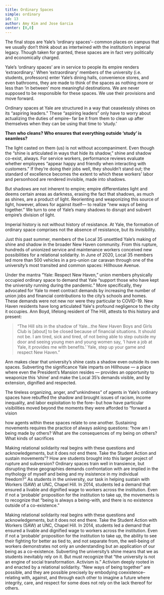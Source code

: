 ```yaml
---
title: Ordinary Spaces
simple: ordinary
id: 13
author: Amy Kim and Jose Garcia
center: [0,0]
---
```


The final stops are Yale’s ‘ordinary spaces’– common places on campus
that we usually don’t think about as intertwined with the
institution’s imperial legacy. Though taken for granted, these spaces
are in fact very politically and economically charged.

Yale’s ‘ordinary spaces’ are in service to people its empire renders
‘extraordinary.’ When ‘extraordinary’ members of the university (i.e.
students, professors) enter Yale’s dining halls, convenience stores,
and even bathrooms, they are made to think of the spaces as nothing
more or less than ‘in between’ more meaningful destinations. We are
never supposed to be responsible for these spaces. We use their
provisions and move forward.

Ordinary spaces at Yale are structured in a way that ceaselessly
shines on its “aspiring leaders.” These “aspiring leaders” only have
to worry about actualizing the duties of empire– far be it from them
to clean up after themselves when they can be using that time to
‘study.’

**Then who cleans? Who ensures that everything outside ‘study’ is
seamless?**

The light casted on them (us) is not without accompaniment. Even
though the “shine is articulated in ways that hide its shadow,” shine
and shadow co-exist, always. For service workers, performance reviews
evaluate whether employees “appear happy and friendly when interacting
with customers.” If they’re doing their jobs well, they shouldn’t
stand out; the standard of excellence becomes the extent to which
these workers’ labor and personhood are rendered invisible, made into
shadows.

But shadows are not inherent to empire; empire differentiates light
and deems certain areas as darkness, erasing the fact that shadows, as
much as shines, are a product of light. Reorienting and weaponizing
this source of light, however, allows for against itself— to realize
“new ways of being together.” We turn to one of Yale’s many shadows to
disrupt and subvert empire’s division of light.

Imperial history is not without history of resistance. At Yale, the
formation of ordinary space comprises not the absence of resistance,
but its invisibility.

Just this past summer, members of the Local 35 unsettled Yale’s making
of shine and shadow in the broader New Haven community. From this
rupture, hundreds of unionized service and maintenance workers
conceived new possibilities for a relational solidarity. In June of
2020, Local 35 members led more than 500 vehicles in a pro-union car
caravan through one of the university’s most transited and common
spaces: Hillhouse Avenue.

Under the mantra “Yale: Respect New Haven,” union members physically
occupied ordinary space to demand that Yale “support those who have
kept the university running during the pandemic.” More specifically,
they advocated for Yale to meet contract demands by increasing the
number of union jobs and financial contributions to the city’s schools
and homes. These demands were not new nor were they particular to
COVID-19. New Haven residents have long articulated Yale's profound
negligence to the city it occupies. Ann Boyd, lifelong resident of The
Hill, attests to this history and present:

> “The Hill sits in the shadow of Yale...the New Haven Boys and Girls
> Club is [about] to be closed because of financial situations. It
> should not be. I am tired, sick and tired, of not being able to step
> outside my door and seeing young men and young women say, ‘I have a
> job at Yale, it provides me with benefits.’ Yale, step up your game
> and respect New Haven.”

Ann makes clear that university’s shine casts a shadow even outside
its own spaces. Subverting the significance Yale imparts on Hillhouse
— a place where even the President’s Mansion resides — provides an
opportunity to weaponize this ‘shine’ and make the Local 35’s demands
visible, and by extension, dignified and respected.

The tireless organizing, anger, and“unkindness” of agents in Yale’s
ordinary spaces have rebuffed the shadow and brought issues of racism,
income inequality, and labor exploitation to the fore– but how have
particular visibilities moved beyond the moments they were afforded to
“forward a vision

how agents within these spaces relate to one another. Sustaining
movements requires the practice of always asking questions: “how am I
being made by others? What are the consequences of my being on others?
What kinds of sacrifices

Making relational solidarity real begins with these questions and
acknowledgements, but it does not end there. Take the Student Action
and sustain movements”? How are students brought into this larger
project of rupture and subversion? Ordinary spaces train well in
transience, but disrupting these geographies demands confrontation
with are implied in the mythology of myself and being and my
insistence in my individual freedom?” As students in the university,
our task in helping sustain with Workers (SAW) at UNC, Chapel Hill. In
2014, students led a demand that ensured a livable and dignified wage
to workers across the institution. Even if not a ‘probable’
proposition for the institution to take up, the movements is to
recognize that “being is always a being-with, and there is no
existence outside of a co-existence.”

Making relational solidarity real begins with these questions and
acknowledgements, but it does not end there. Take the Student Action
with Workers (SAW) at UNC, Chapel Hill. In 2014, students led a demand
that ensured a livable and dignified wage to workers across the
institution. Even if not a ‘probable’ proposition for the institution
to take up, the ability to see their fighting for better as tied to,
and not separate from, the well-being of workers demonstrates not only
an understanding but an application of our being as a co-existence.
Subverting the university’s shine means that we as students inevitably
rely on it. But must recognize that “the university is not an engine
of social transformation. Activism is.” Activism deeply rooted in and
enacted by a relational solidarity. “New ways of being together” are
possible, and they are possible precisely by embodying coexistence–
relating with, against, and through each other to imagine a future
where integrity, care, and respect for some does not rely on the lack
thereof for others.
